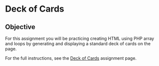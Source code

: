 # Deck of Cards

## Objective
For this assignment you will be practicing creating HTML using PHP array and loops by generating and displaying a standard deck of cards on the page.

For the full instructions, see the [Deck of Cards](https://imdac.github.io/mtm6405/labs/deck-of-cards.html) assignment page.